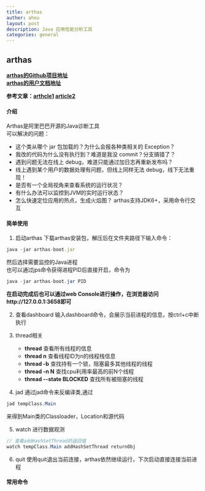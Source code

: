 ```yaml
---
title: arthas
auther: ahou
layout: post
description: Java 应用性能分析工具
categories: general
---
```


## arthas

**[arthas的Github项目地址](https://github.com/alibaba/arthas/)**  
**[arthas的用户文档地址](https://alibaba.github.io/arthas/)**  

**参考文章：[arthcle1](https://alibaba.github.io/arthas/)  [article2](https://blog.csdn.net/u013735734/article/details/102930307)**  

#### 介绍
Arthas是阿里巴巴开源的Java诊断工具  
可以解决的问题：
- 这个类从哪个 jar 包加载的？为什么会报各种类相关的 Exception？
- 我改的代码为什么没有执行到？难道是我没 commit？分支搞错了？
- 遇到问题无法在线上 debug，难道只能通过加日志再重新发布吗？
- 线上遇到某个用户的数据处理有问题，但线上同样无法 debug，线下无法重现！
- 是否有一个全局视角来查看系统的运行状况？
- 有什么办法可以监控到JVM的实时运行状态？
- 怎么快速定位应用的热点，生成火焰图？
arthas支持JDK6+，采用命令行交互

#### 简单使用

1. 启动arthas
下载arthas安装包，解压后在文件夹路径下输入命令：
``` javascript
java -jar arthas-boot.jar
```
然后选择需要监控的Java进程  
也可以通过jps命令获得进程PID后直接开启，命令为
``` java
java -jar arthas-boot.jar PID
```
**在启动完成后也可以通过web Console进行操作，在浏览器访问http://127.0.0.1:3658即可**  

2. 查看dashboard
输入dashboard命令，会展示当前进程的信息，按ctrl+c中断执行

3. thread相关
    - **thread** 查看所有线程的信息
    - **thread n** 查看线程ID为n的线程栈信息
    - **thread -b** 查找持有一个锁，阻塞最多其他线程的线程
    - **thread -n N** 查找cpu利用率最高的前N个线程
    - **thread --state BLOCKED** 查找所有被阻塞的线程

4. jad
通过jad命令来反编译类,通过
``` java
jad tempClass.Main
```
来得到Main类的Classloader，Location和源代码

5. watch
进行数据观测
``` java
// 查看addHashSetThread的返回值
watch tempClass.Main addHashSetThread returnObj
```

6. quit
使用quit退出当前连接，arthas依然继续运行，下次启动直接连接当前进程

#### 常用命令
